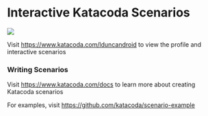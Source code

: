 # Interactive Katacoda Scenarios

[![](http://shields.katacoda.com/katacoda/lduncandroid/count.svg)](https://www.katacoda.com/lduncandroid "Get your profile on Katacoda.com")

Visit https://www.katacoda.com/lduncandroid to view the profile and interactive scenarios

### Writing Scenarios
Visit https://www.katacoda.com/docs to learn more about creating Katacoda scenarios

For examples, visit https://github.com/katacoda/scenario-example

